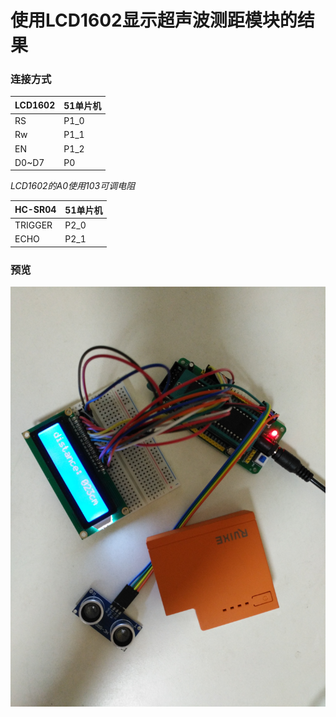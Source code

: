 使用LCD1602显示超声波测距模块的结果
====

### 连接方式
| LCD1602 | 51单片机 |
|---------|---------|
| RS      | P1_0    |
| Rw      | P1_1    |
| EN      | P1_2    |
| D0~D7   | P0      |
_LCD1602的A0使用103可调电阻_

| HC-SR04 | 51单片机 |
|---------|---------|
| TRIGGER | P2_0    |
| ECHO    | P2_1    |

### 预览
![](0.jpg)
